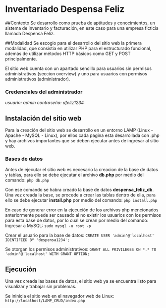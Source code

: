 # Inventariado Despensa Feliz

##Contexto
Se desarrollo como prueba de aptitudes y conocimientos, un sistema de inventario y facturación, en este caso para una empresa ficticia llamada Despensa Feliz.

##Modalidad
Se escogio para el desarrollo del sitio web la primera modalidad, que consistia en utilizar PHP para el estructurado funcional, además de utilizar métodos HTTP básicos como GET y POST principalmente.

El sitio web cuenta con un apartado sencillo para usuarios sin permisos administrativos (seccion overview) y uno para usuarios con permisos administrativos (administrador). 

### Credenciales del administrador
*usuario: admin*
*contraseña: dfeliz1234*

## Instalación del sitio web
Para la creación del sitio web se desarrollo en un entorno LAMP (Linux - Apache - MySQL - Linux), por ellos cada pagina esta desarrollada con .php y hay archivos importantes que se deben ejecutar antes de ingresar al sitio web.

### Bases de datos
Antes de ejecutar el sitio web es necesario la creacion de la base de datos y tablas, para ello se debe ejecutar el archivo **db.php** por medio del comando:
```php db.php```

Con ese comando se habra creado la base de datos **despensa_feliz_db**.
Una vez creada la base, se procede a crear las tablas dentro de ella, para ello se debe ejecutar **install.php** por medio del comando:
```php install.php```

En caso de generar error en la ejecución de los archivos php mencionados anteriormente puede ser causado al no existir los usuarios con los permisos para esta base de datos, por lo cual se crean por medio del comando:
Ingresar a MySQL:
``` sudo mysql -u root -p ```

Crear el usuario para la base de datos:
``` CREATE USER 'admin'@'localhost' IDENTIFIED BY 'despensa1234'; ```

Se otorgan los permisos administrativos:
``` GRANT ALL PRIVILEGES ON *.* TO 'admin'@'localhost' WITH GRANT OPTION; ```

## Ejecución
Una vez creada las bases de datos, el sitio web ya se encuentra listo para visualizar y trabajar sin problemas.

Se ininicia el sitio web en el navegador web de Linux:
``` http://localhost/LAMP_CRUD/index.php ```
